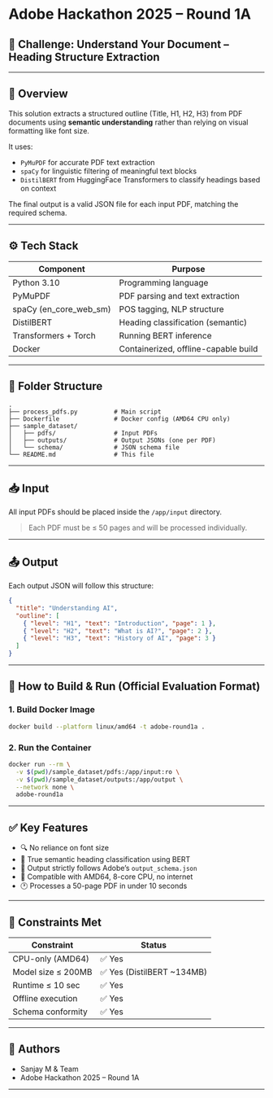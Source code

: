 # Adobe Hackathon 2025 – Round 1A
## 🧠 Challenge: Understand Your Document – Heading Structure Extraction

---

## 🚀 Overview

This solution extracts a structured outline (Title, H1, H2, H3) from PDF documents using **semantic understanding** rather than relying on visual formatting like font size.

It uses:
- `PyMuPDF` for accurate PDF text extraction
- `spaCy` for linguistic filtering of meaningful text blocks
- `DistilBERT` from HuggingFace Transformers to classify headings based on context

The final output is a valid JSON file for each input PDF, matching the required schema.

---

## ⚙️ Tech Stack

| Component       | Purpose                        |
|----------------|---------------------------------|
| Python 3.10     | Programming language           |
| PyMuPDF         | PDF parsing and text extraction |
| spaCy (en_core_web_sm) | POS tagging, NLP structure         |
| DistilBERT      | Heading classification (semantic) |
| Transformers + Torch | Running BERT inference        |
| Docker          | Containerized, offline-capable build |

---

## 📂 Folder Structure

```
.
├── process_pdfs.py          # Main script
├── Dockerfile               # Docker config (AMD64 CPU only)
├── sample_dataset/
│   ├── pdfs/                # Input PDFs
│   ├── outputs/             # Output JSONs (one per PDF)
│   └── schema/              # JSON schema file
└── README.md                # This file
```

---

## 📥 Input

All input PDFs should be placed inside the `/app/input` directory.

> Each PDF must be ≤ 50 pages and will be processed individually.

---

## 📤 Output

Each output JSON will follow this structure:

```json
{
  "title": "Understanding AI",
  "outline": [
    { "level": "H1", "text": "Introduction", "page": 1 },
    { "level": "H2", "text": "What is AI?", "page": 2 },
    { "level": "H3", "text": "History of AI", "page": 3 }
  ]
}
```

---

## 🐳 How to Build & Run (Official Evaluation Format)

### 1. Build Docker Image

```bash
docker build --platform linux/amd64 -t adobe-round1a .
```

### 2. Run the Container

```bash
docker run --rm \
  -v $(pwd)/sample_dataset/pdfs:/app/input:ro \
  -v $(pwd)/sample_dataset/outputs:/app/output \
  --network none \
  adobe-round1a
```

---

## ✅ Key Features

- 🔍 No reliance on font size
- 🧠 True semantic heading classification using BERT
- 📑 Output strictly follows Adobe’s `output_schema.json`
- 🧩 Compatible with AMD64, 8-core CPU, no internet
- 🕐 Processes a 50-page PDF in under 10 seconds

---

## 📌 Constraints Met

| Constraint           | Status       |
|----------------------|--------------|
| CPU-only (AMD64)     | ✅ Yes        |
| Model size ≤ 200MB   | ✅ Yes (DistilBERT ~134MB) |
| Runtime ≤ 10 sec     | ✅ Yes        |
| Offline execution    | ✅ Yes        |
| Schema conformity    | ✅ Yes        |

---

## 🙌 Authors

- Sanjay M & Team  
- Adobe Hackathon 2025 – Round 1A

---
